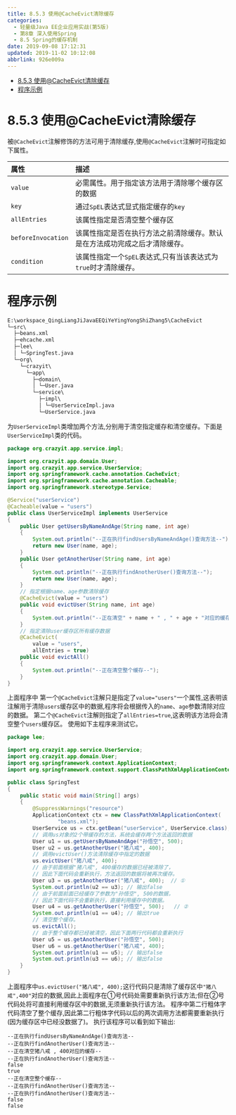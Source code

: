 ```yaml
---
title: 8.5.3 使用@CacheEvict清除缓存
categories: 
  - 轻量级Java EE企业应用实战(第5版)
  - 第8章 深入使用Spring
  - 8.5 Spring的缓存机制
date: 2019-09-08 17:12:31
updated: 2019-11-02 10:12:08
abbrlink: 926e009a
---
```

<div id='my_toc'>

- [8.5.3 使用@CacheEvict清除缓存](/JavaReadingNotes/926e009a/#8-5-3-使用-CacheEvict清除缓存)
- [程序示例](/JavaReadingNotes/926e009a/#程序示例)

</div>
<!--more-->
<script>if (navigator.platform.toLowerCase() == 'win32'){document.getElementById('my_toc').style.display = 'none';}</script>

<!--end-->
<!--SSTStart-->
# 8.5.3 使用@CacheEvict清除缓存 #
被`@CacheEvict`注解修饰的方法可用于清除缓存,使用`@CacheEvict`注解时可指定如下属性。

|属性|描述|
|:---|:---|
|`value`|必需属性。用于指定该方法用于清除哪个缓存区的数据|
|`key`|通过`SpEL`表达式显式指定缓存的`key`|
|`allEntries`|该属性指定是否清空整个缓存区|
|`beforeInvocation`|该属性指定是否在执行方法之前清除缓存。默认是在方法成功完成之后才清除缓存。|
|`condition`|该属性指定一个`SpEL`表达式,只有当该表达式为`true`时才清除缓存。|
# 程序示例 #
```cmd
E:\workspace_QingLiangJiJavaEEQiYeYingYongShiZhang5\CacheEvict
└─src\
  ├─beans.xml
  ├─ehcache.xml
  ├─lee\
  │ └─SpringTest.java
  └─org\
    └─crazyit\
      └─app\
        ├─domain\
        │ └─User.java
        └─service\
          ├─impl\
          │ └─UserServiceImpl.java
          └─UserService.java
```
为`UserServiceImpl`类增加两个方法,分别用于清空指定缓存和清空缓存。下面是`UserServiceImpl`类的代码。
```java
package org.crazyit.app.service.impl;

import org.crazyit.app.domain.User;
import org.crazyit.app.service.UserService;
import org.springframework.cache.annotation.CacheEvict;
import org.springframework.cache.annotation.Cacheable;
import org.springframework.stereotype.Service;

@Service("userService")
@Cacheable(value = "users")
public class UserServiceImpl implements UserService
{
    public User getUsersByNameAndAge(String name, int age)
    {
        System.out.println("--正在执行findUsersByNameAndAge()查询方法--");
        return new User(name, age);
    }
    public User getAnotherUser(String name, int age)
    {
        System.out.println("--正在执行findAnotherUser()查询方法--");
        return new User(name, age);
    }
    // 指定根据name、age参数清除缓存
    @CacheEvict(value = "users")
    public void evictUser(String name, int age)
    {
        System.out.println("--正在清空" + name + " , " + age + "对应的缓存--");
    }
    // 指定清除user缓存区所有缓存数据
    @CacheEvict(
        value = "users",
        allEntries = true)
    public void evictAll()
    {
        System.out.println("--正在清空整个缓存--");
    }
}
```
上面程序中
第一个`@CacheEvict`注解只是指定了`value="users"`一个属性,这表明该注解用于清除`users`缓存区中的数据,程序将会根据传入的`name`、`age`参数清除对应的数据。
第二个`@CacheEvict`注解则指定了`allEntries=true`,这表明该方法将会清空整个`users`缓存区。
使用如下主程序来测试它。
```java
package lee;

import org.crazyit.app.service.UserService;
import org.crazyit.app.domain.User;
import org.springframework.context.ApplicationContext;
import org.springframework.context.support.ClassPathXmlApplicationContext;

public class SpringTest
{
    public static void main(String[] args)
    {
        @SuppressWarnings("resource")
        ApplicationContext ctx = new ClassPathXmlApplicationContext(
                "beans.xml");
        UserService us = ctx.getBean("userService", UserService.class);
        // 调用us对象的2个带缓存的方法，系统会缓存两个方法返回的数据
        User u1 = us.getUsersByNameAndAge("孙悟空", 500);
        User u2 = us.getAnotherUser("猪八戒", 400);
        // 调用evictUser()方法清除缓存中指定的数据
        us.evictUser("猪八戒", 400);
        // 由于前面根据"猪八戒", 400缓存的数据已经被清除了，
        // 因此下面代码会重新执行，方法返回的数据将被再次缓存。
        User u3 = us.getAnotherUser("猪八戒", 400);  // ①
        System.out.println(u2 == u3); // 输出false
        // 由于前面前面已经缓存了参数为"孙悟空", 500的数据，
        // 因此下面代码不会重新执行，直接利用缓存中的数据。
        User u4 = us.getAnotherUser("孙悟空", 500);   // ②
        System.out.println(u1 == u4); // 输出true
        // 清空整个缓存。
        us.evictAll();
        // 由于整个缓存都已经被清空，因此下面两行代码都会重新执行
        User u5 = us.getAnotherUser("孙悟空", 500);
        User u6 = us.getAnotherUser("猪八戒", 400);
        System.out.println(u1 == u5); // 输出false
        System.out.println(u3 == u6); // 输出false
    }
}
```
上面程序中`us.evictUser("猪八戒", 400);`这行代码只是清除了缓存区中`"猪八戒",400"`对应的数据,因此上面程序在①号代码处需要重新执行该方法;但在②号代码处将可直接利用缓存区中的数据,无须重新执行该方法。
程序中第二行粗体字代码清空了整个缓存,因此第二行粗体字代码以后的两次调用方法都需要重新执行(因为缓存区中已经没数据了)。
执行该程序可以看到如下输出:
```
--正在执行findUsersByNameAndAge()查询方法--
--正在执行findAnotherUser()查询方法--
--正在清空猪八戒 , 400对应的缓存--
--正在执行findAnotherUser()查询方法--
false
true
--正在清空整个缓存--
--正在执行findAnotherUser()查询方法--
--正在执行findAnotherUser()查询方法--
false
false
```
<!--SSTStop-->


